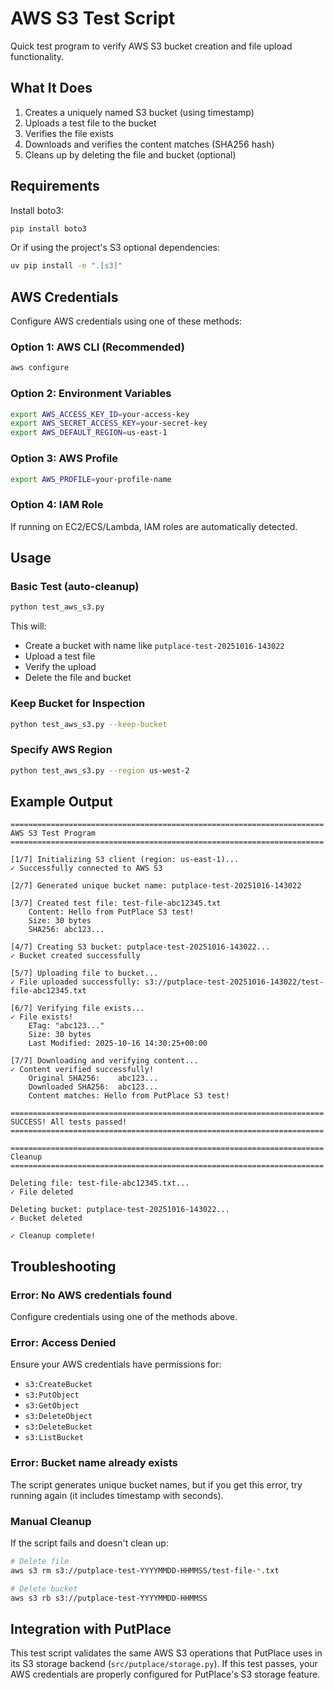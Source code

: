 # AWS S3 Test Script

Quick test program to verify AWS S3 bucket creation and file upload functionality.

## What It Does

1. Creates a uniquely named S3 bucket (using timestamp)
2. Uploads a test file to the bucket
3. Verifies the file exists
4. Downloads and verifies the content matches (SHA256 hash)
5. Cleans up by deleting the file and bucket (optional)

## Requirements

Install boto3:

```bash
pip install boto3
```

Or if using the project's S3 optional dependencies:

```bash
uv pip install -e ".[s3]"
```

## AWS Credentials

Configure AWS credentials using one of these methods:

### Option 1: AWS CLI (Recommended)
```bash
aws configure
```

### Option 2: Environment Variables
```bash
export AWS_ACCESS_KEY_ID=your-access-key
export AWS_SECRET_ACCESS_KEY=your-secret-key
export AWS_DEFAULT_REGION=us-east-1
```

### Option 3: AWS Profile
```bash
export AWS_PROFILE=your-profile-name
```

### Option 4: IAM Role
If running on EC2/ECS/Lambda, IAM roles are automatically detected.

## Usage

### Basic Test (auto-cleanup)
```bash
python test_aws_s3.py
```

This will:
- Create a bucket with name like `putplace-test-20251016-143022`
- Upload a test file
- Verify the upload
- Delete the file and bucket

### Keep Bucket for Inspection
```bash
python test_aws_s3.py --keep-bucket
```

### Specify AWS Region
```bash
python test_aws_s3.py --region us-west-2
```

## Example Output

```
======================================================================
AWS S3 Test Program
======================================================================

[1/7] Initializing S3 client (region: us-east-1)...
✓ Successfully connected to AWS S3

[2/7] Generated unique bucket name: putplace-test-20251016-143022

[3/7] Created test file: test-file-abc12345.txt
    Content: Hello from PutPlace S3 test!
    Size: 30 bytes
    SHA256: abc123...

[4/7] Creating S3 bucket: putplace-test-20251016-143022...
✓ Bucket created successfully

[5/7] Uploading file to bucket...
✓ File uploaded successfully: s3://putplace-test-20251016-143022/test-file-abc12345.txt

[6/7] Verifying file exists...
✓ File exists!
    ETag: "abc123..."
    Size: 30 bytes
    Last Modified: 2025-10-16 14:30:25+00:00

[7/7] Downloading and verifying content...
✓ Content verified successfully!
    Original SHA256:    abc123...
    Downloaded SHA256:  abc123...
    Content matches: Hello from PutPlace S3 test!

======================================================================
SUCCESS! All tests passed!
======================================================================

======================================================================
Cleanup
======================================================================

Deleting file: test-file-abc12345.txt...
✓ File deleted

Deleting bucket: putplace-test-20251016-143022...
✓ Bucket deleted

✓ Cleanup complete!
```

## Troubleshooting

### Error: No AWS credentials found
Configure credentials using one of the methods above.

### Error: Access Denied
Ensure your AWS credentials have permissions for:
- `s3:CreateBucket`
- `s3:PutObject`
- `s3:GetObject`
- `s3:DeleteObject`
- `s3:DeleteBucket`
- `s3:ListBucket`

### Error: Bucket name already exists
The script generates unique bucket names, but if you get this error, try running again (it includes timestamp with seconds).

### Manual Cleanup
If the script fails and doesn't clean up:

```bash
# Delete file
aws s3 rm s3://putplace-test-YYYYMMDD-HHMMSS/test-file-*.txt

# Delete bucket
aws s3 rb s3://putplace-test-YYYYMMDD-HHMMSS
```

## Integration with PutPlace

This test script validates the same AWS S3 operations that PutPlace uses in its S3 storage backend (`src/putplace/storage.py`). If this test passes, your AWS credentials are properly configured for PutPlace's S3 storage feature.
